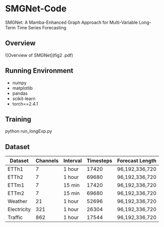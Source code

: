 # SMGNet-Code
SMGNet: A Mamba-Enhanced Graph Approach for Multi-Variable Long-Term Time Series Forecasting
## Overview
![Overview of SMGNet](fig2 .pdf)

## Running Environment
* numpy
* matplotlib
* pandas
* scikit-learn
* torch==2.4.1

## Training
python run_longExp.py

## Dataset
| Dataset | Channels | Interval      | Timesteps         | Forecast Length |
|--------|-------------|----------|----------------|----------|
| ETTh1  |7| 1 hour |17420| 96,192,336,720|
| ETTh2  |7| 1 hour| 69680| 96,192,336,720|
| ETTm1  |7| 15 min| 17420| 96,192,336,720|
| ETTm2  |7| 15 min| 69680| 96,192,336,720|
| Weather  |21| 1 hour| 52696 | 96,192,336,720|
| Electricity  |321 |1 hour| 26304| 96,192,336,720|
| Traffic |862 | 1 hour |17544 |96,192,336,720|


